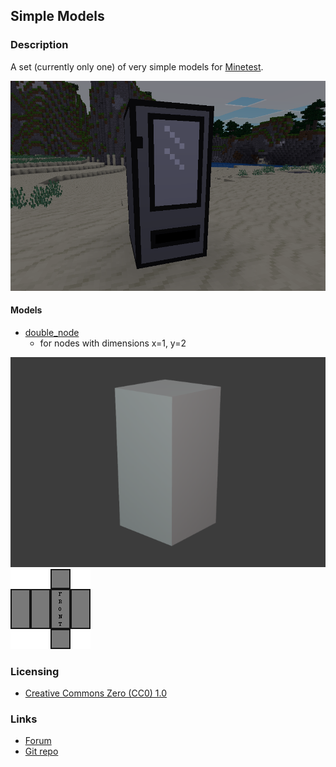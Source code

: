 
## Simple Models

### Description

A set (currently only one) of very simple models for [Minetest](https://www.minetest.net/).

![screenshot](screenshot.png)

#### Models

- [double_node](https://opengameart.org/node/129635)
	- for nodes with dimensions x=1, y=2

![double_node_preview](previews/model.png) ![double_node_texture_map](previews/texture_map.png)

### Licensing

- [Creative Commons Zero (CC0) 1.0](https://creativecommons.org/publicdomain/zero/1.0/)

### Links

- [Forum](https://forum.minetest.net/viewtopic.php?t=27177)
- [Git repo](https://github.com/AntumMT/mod-simple_models)
